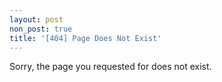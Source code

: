 ```yaml
---
layout: post
non_post: true
title: '[404] Page Does Not Exist'
---
```


Sorry, the page you requested for does not exist.
